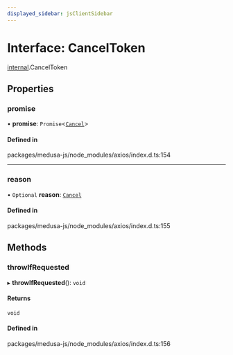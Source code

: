 ```yaml
---
displayed_sidebar: jsClientSidebar
---
```


# Interface: CancelToken

[internal](../modules/internal-12.md).CancelToken

## Properties

### promise

• **promise**: `Promise`<[`Cancel`](internal-12.Cancel.md)\>

#### Defined in

packages/medusa-js/node_modules/axios/index.d.ts:154

___

### reason

• `Optional` **reason**: [`Cancel`](internal-12.Cancel.md)

#### Defined in

packages/medusa-js/node_modules/axios/index.d.ts:155

## Methods

### throwIfRequested

▸ **throwIfRequested**(): `void`

#### Returns

`void`

#### Defined in

packages/medusa-js/node_modules/axios/index.d.ts:156

